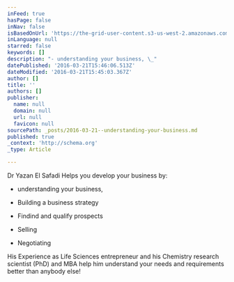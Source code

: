 ```yaml
---
inFeed: true
hasPage: false
inNav: false
isBasedOnUrl: 'https://the-grid-user-content.s3-us-west-2.amazonaws.com/cd26856c-d4b3-4647-ac66-9f94797c776e.png'
inLanguage: null
starred: false
keywords: []
description: "- understanding your business, \_"
datePublished: '2016-03-21T15:46:06.513Z'
dateModified: '2016-03-21T15:45:03.367Z'
author: []
title: ''
authors: []
publisher:
  name: null
  domain: null
  url: null
  favicon: null
sourcePath: _posts/2016-03-21--understanding-your-business.md
published: true
_context: 'http://schema.org'
_type: Article

---
```

Dr Yazan El Safadi Helps you develop your business by: 

- understanding your business,  

- Building a business strategy

- Findind and qualify prospects

- Selling 

- Negotiating  

His Experience as Life Sciences entrepreneur and his Chemistry research scientist (PhD) and MBA help him understand your needs and requirements better than anybody else!
